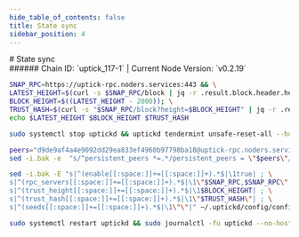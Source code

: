 ```yaml
---
hide_table_of_contents: false
title: State sync
sidebar_position: 4
---
```


<div class="h1-with-icon icon-uptick">
# State sync
</div>
###### Chain ID: `uptick_117-1` | Current Node Version: `v0.2.19`

```bash
SNAP_RPC=https://uptick-rpc.noders.services:443 && \
LATEST_HEIGHT=$(curl -s $SNAP_RPC/block | jq -r .result.block.header.height); \
BLOCK_HEIGHT=$((LATEST_HEIGHT - 2000)); \
TRUST_HASH=$(curl -s "$SNAP_RPC/block?height=$BLOCK_HEIGHT" | jq -r .result.block_id.hash) && \
echo $LATEST_HEIGHT $BLOCK_HEIGHT $TRUST_HASH
```
```bash
sudo systemctl stop uptickd && uptickd tendermint unsafe-reset-all --home ~/.uptickd --keep-addr-book
```
```bash
peers="d9de9af4a4e9092dd29ea833ef4960b97798ba18@uptick-rpc.noders.services:24656"
sed -i.bak -e  "s/^persistent_peers *=.*/persistent_peers = \"$peers\"/" ~/.uptickd/config/config.toml
```
```bash
sed -i.bak -E "s|^(enable[[:space:]]+=[[:space:]]+).*$|\1true| ; \
s|^(rpc_servers[[:space:]]+=[[:space:]]+).*$|\1\"$SNAP_RPC,$SNAP_RPC\"| ; \
s|^(trust_height[[:space:]]+=[[:space:]]+).*$|\1$BLOCK_HEIGHT| ; \
s|^(trust_hash[[:space:]]+=[[:space:]]+).*$|\1\"$TRUST_HASH\"| ; \
s|^(seeds[[:space:]]+=[[:space:]]+).*$|\1\"\"|" ~/.uptickd/config/config.toml
```
```bash
sudo systemctl restart uptickd && sudo journalctl -fu uptickd --no-hostname -o cat
```
